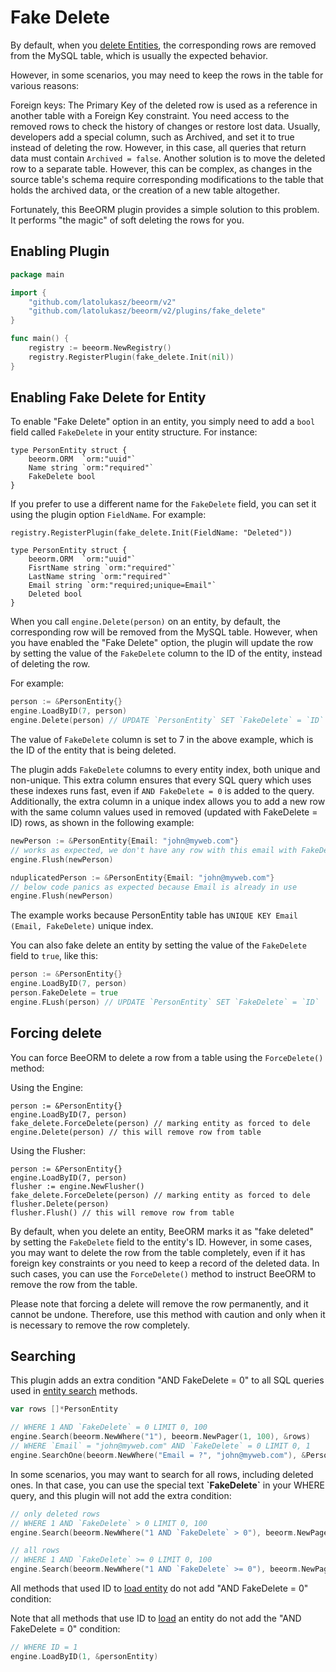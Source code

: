 # Fake Delete


By default, when you [delete Entities]((/guide/crud.html#deleting-entities)), the corresponding rows are removed from the MySQL table, which is usually the expected behavior.

However, in some scenarios, you may need to keep the rows in the table for various reasons:

Foreign keys: The Primary Key of the deleted row is used as a reference in another table with a Foreign Key constraint.
You need access to the removed rows to check the history of changes or restore lost data.
Usually, developers add a special column, such as Archived, and set it to true instead of deleting the row. However, in this case, all queries that return data must contain `Archived = false`. Another solution is to move the deleted row to a separate table. However, this can be complex, as changes in the source table's schema require corresponding modifications to the table that holds the archived data, or the creation of a new table altogether.

Fortunately, this BeeORM plugin provides a simple solution to this problem. It performs "the magic" of soft deleting the rows for you.

## Enabling Plugin

```go
package main

import {
    "github.com/latolukasz/beeorm/v2"
    "github.com/latolukasz/beeorm/v2/plugins/fake_delete"
}

func main() {
    registry := beeorm.NewRegistry()
    registry.RegisterPlugin(fake_delete.Init(nil)) 
} 
```

## Enabling Fake Delete for Entity

To enable "Fake Delete" option in an entity, you simply need to add a `bool` field called `FakeDelete` in your entity structure. For instance:

```go{4}
type PersonEntity struct {
	beeorm.ORM  `orm:"uuid"`
	Name string `orm:"required"`
	FakeDelete bool
}
```

If you prefer to use a different name for the `FakeDelete` field, you can set it using the plugin option `FieldName`. For example:

```go{1,8}
registry.RegisterPlugin(fake_delete.Init(FieldName: "Deleted")) 

type PersonEntity struct {
	beeorm.ORM  `orm:"uuid"`
	FisrtName string `orm:"required"`
	LastName string `orm:"required"`
	Email string `orm:"required;unique=Email"`
	Deleted bool
}
```

When you call `engine.Delete(person)` on an entity, by default, the corresponding row will be removed from the MySQL table. However, when you have enabled the "Fake Delete" option, the plugin will update the row by setting the value of the `FakeDelete` column to the ID of the entity, instead of deleting the row.

For example:

```go
person := &PersonEntity{}
engine.LoadByID(7, person)
engine.Delete(person) // UPDATE `PersonEntity` SET `FakeDelete` = `ID`
```

The value of `FakeDelete` column is set to 7 in the above example, which is the ID of the entity that is being deleted.

The plugin adds `FakeDelete` columns to every entity index, both unique and non-unique. This extra column ensures that every SQL query which uses these indexes runs fast, even if `AND FakeDelete = 0` is added to the query. Additionally, the extra column in a unique index allows you to add a new row with the same column values used in removed (updated with FakeDelete = ID) rows, as shown in the following example:

```go
newPerson := &PersonEntity{Email: "john@myweb.com"}
// works as expected, we don't have any row with this email with FakeDelete = 0
engine.Flush(newPerson) 

nduplicatedPerson := &PersonEntity{Email: "john@myweb.com"}
// below code panics as expected because Email is already in use
engine.Flush(newPerson) 
```

The example works because PersonEntity table has `UNIQUE KEY Email (Email, FakeDelete)` unique index.

You can also fake delete an entity by setting the value of the `FakeDelete` field to `true`, like this:

```go
person := &PersonEntity{}
engine.LoadByID(7, person)
person.FakeDelete = true
engine.FLush(person) // UPDATE `PersonEntity` SET `FakeDelete` = `ID`
```

## Forcing delete

You can force BeeORM to delete a row from a table using the `ForceDelete()` method:

Using the Engine:

```go{3-4}
person := &PersonEntity{}
engine.LoadByID(7, person)
fake_delete.ForceDelete(person) // marking entity as forced to dele
engine.Delete(person) // this will remove row from table
```

Using the Flusher:

```go{4-6}
person := &PersonEntity{}
engine.LoadByID(7, person)
flusher := engine.NewFlusher()
fake_delete.ForceDelete(person) // marking entity as forced to dele
flusher.Delete(person)
flusher.Flush() // this will remove row from table
```

By default, when you delete an entity, BeeORM marks it as "fake deleted" by setting the `FakeDelete` field to the entity's ID. However, in some cases, you may want to delete the row from the table completely, even if it has foreign key constraints or you need to keep a record of the deleted data. In such cases, you can use the `ForceDelete()` method to instruct BeeORM to remove the row from the table.

Please note that forcing a delete will remove the row permanently, and it cannot be undone. Therefore, use this method with caution and only when it is necessary to remove the row completely.

## Searching

This plugin adds an extra condition "AND FakeDelete = 0" to all SQL queries used in [entity search](/guide/search.html) methods.

```go
var rows []*PersonEntity

// WHERE 1 AND `FakeDelete` = 0 LIMIT 0, 100
engine.Search(beeorm.NewWhere("1"), beeorm.NewPager(1, 100), &rows)
// WHERE `Email` = "john@myweb.com" AND `FakeDelete` = 0 LIMIT 0, 1
engine.SearchOne(beeorm.NewWhere("Email = ?", "john@myweb.com"), &PersonEntity{})
```

In some scenarios, you may want to search for all rows, including deleted ones. In that case, you can use the special text **\`FakeDelete\`** in your WHERE query, and this plugin will not add the extra condition:

```go
// only deleted rows
// WHERE 1 AND `FakeDelete` > 0 LIMIT 0, 100
engine.Search(beeorm.NewWhere("1 AND `FakeDelete` > 0"), beeorm.NewPager(1, 100), &rows)

// all rows
// WHERE 1 AND `FakeDelete` >= 0 LIMIT 0, 100
engine.Search(beeorm.NewWhere("1 AND `FakeDelete` >= 0"), beeorm.NewPager(1, 100), &rows)
```

All methods that used ID to [load entity](/guide/crud.html#loading-entities) do not add "AND FakeDelete = 0"
condition:

Note that all methods that use ID to [load](/guide/crud.html#loading-entities) an entity do not add the "AND FakeDelete = 0" condition:

```go
// WHERE ID = 1
engine.LoadByID(1, &personEntity)
```